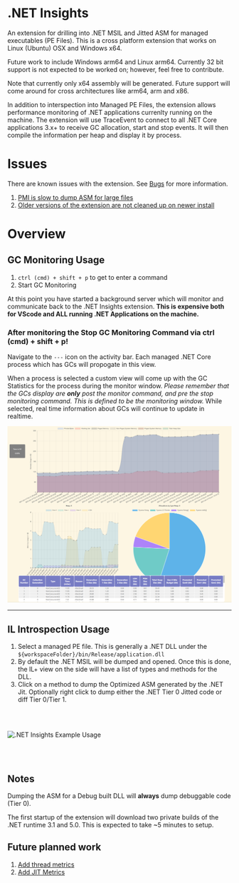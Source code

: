 # .NET Insights

An extension for drilling into .NET MSIL and Jitted ASM for managed executables (PE Files). This is a cross platform extension that works on Linux (Ubuntu) OSX and Windows x64.

Future work to include Windows arm64 and Linux arm64. Currently 32 bit support is not expected to be worked on; however, feel free to contribute.

Note that currently only x64 assembly will be generated. Future support will come around for cross architectures like arm64, arm and x86.

In addition to interspection into Managed PE Files, the extension allows performance monitoring of .NET applications currenlty running on the machine. The extension will use TraceEvent to connect to all .NET Core applications 3.x+ to receive GC allocation, start and stop events. It will then compile the information per heap and display it by process.

# Issues

There are known issues with the extension. See [Bugs](https://github.com/jashook/vscode-dotnet-insights/issues?q=is%3Aissue+is%3Aopen+label%3Abug) for more information.

1. [PMI is slow to dump ASM for large files](https://github.com/jashook/vscode-dotnet-insights/issues/18)
2. [Older versions of the extension are not cleaned up on newer install](https://github.com/jashook/vscode-dotnet-insights/issues/19)

# Overview

## GC Monitoring Usage

1. `ctrl (cmd) + shift + p` to get to enter a command
2. Start GC Monitoring

At this point you have started a background server which will monitor and communicate back to the .NET Insights extension. **This is expensive both for VScode and ALL running .NET Applications on the machine.** 

### **After monitoring the Stop GC Monitoring Command via ctrl (cmd) + shift + p!**

Navigate to the `---` icon on the activity bar. Each managed .NET Core process which has GCs will propogate in this view.

When a process is selected a custom view will come up with the GC Statistics for the process during the monitor window. *Please remember that the GCs display are **only** post the monitor command, and pre the stop monitoring command. This is defined to be the monitoring window.* While selected, real time information about GCs will continue to update in realtime.

![GC Monitoring](https://raw.githubusercontent.com/jashook/vscode-dotnet-insights/master/dotnetInsights/media/gcMonitoring.png)

---------------------------------

## IL Introspection Usage

1. Select a managed PE file. This is generally a .NET DLL under the `${workspaceFolder}/bin/Release/application.dll`
2. By default the .NET MSIL will be dumped and opened. Once this is done, the IL+ view on the side will have a list of types and methods for the DLL.
3. Click on a method to dump the Optimized ASM generated by the .NET Jit. Optionally right click to dump either the .NET Tier 0 Jitted code or diff Tier 0/Tier 1.

<br></br>

![.NET Insights Example Usage](https://github.com/jashook/vscode-dotnet-insights/blob/master/dotnetInsights/media/dotnet-insights-overview.gif?raw=true)

<br></br>

## Notes

Dumping the ASM for a Debug built DLL will **always** dump debuggable code (Tier 0).

The first startup of the extension will download two private builds of the .NET runtime 3.1 and 5.0. This is expected to take ~5 minutes to setup.

## Future planned work

1. [Add thread metrics](https://github.com/jashook/vscode-dotnet-insights/issues/20)
2. [Add JIT Metrics](https://github.com/jashook/vscode-dotnet-insights/issues/21)